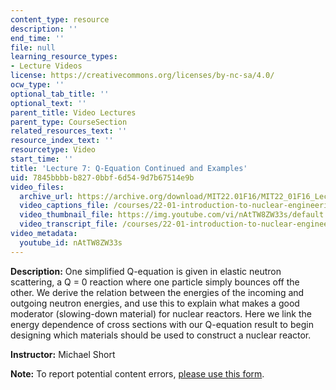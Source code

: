```yaml
---
content_type: resource
description: ''
end_time: ''
file: null
learning_resource_types:
- Lecture Videos
license: https://creativecommons.org/licenses/by-nc-sa/4.0/
ocw_type: ''
optional_tab_title: ''
optional_text: ''
parent_title: Video Lectures
parent_type: CourseSection
related_resources_text: ''
resource_index_text: ''
resourcetype: Video
start_time: ''
title: 'Lecture 7: Q-Equation Continued and Examples'
uid: 7845bbbb-b827-0bbf-6d54-9d7b67514e9b
video_files:
  archive_url: https://archive.org/download/MIT22.01F16/MIT22_01F16_Lec07_300k.mp4
  video_captions_file: /courses/22-01-introduction-to-nuclear-engineering-and-ionizing-radiation-fall-2016/b1a8127ab37e54f8988f4fb1fc8c3f9b_nAtTW8ZW33s.vtt
  video_thumbnail_file: https://img.youtube.com/vi/nAtTW8ZW33s/default.jpg
  video_transcript_file: /courses/22-01-introduction-to-nuclear-engineering-and-ionizing-radiation-fall-2016/104fa65ce4df6777cb352e1911615407_nAtTW8ZW33s.pdf
video_metadata:
  youtube_id: nAtTW8ZW33s
---
```


**Description:** One simplified Q-equation is given in elastic neutron scattering, a Q = 0 reaction where one particle simply bounces off the other. We derive the relation between the energies of the incoming and outgoing neutron energies, and use this to explain what makes a good moderator (slowing-down material) for nuclear reactors. Here we link the energy dependence of cross sections with our Q-equation result to begin designing which materials should be used to construct a nuclear reactor.

**Instructor:** Michael Short

**Note:** To report potential content errors, [please use this form](https://forms.gle/8B2zcUvfCtgJdTdE7).

